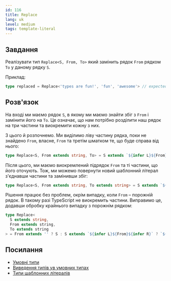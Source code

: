 ```yaml
---
id: 116
title: Replace
lang: uk
level: medium
tags: template-literal
---
```


## Завдання

Реалізувати тип `Replace<S, From, To>` який замінить рядок `From` рядком `To` у даному рядку `S`.

Приклад:

```ts
type replaced = Replace<'types are fun!', 'fun', 'awesome'> // expected to be 'types are awesome!'
```

## Розв'язок

На вході ми маємо рядок `S`, в якому ми маємо знайти збіг з `From` і замінити його на `To`.
Це означає, що нам потрібно розділити наш рядок на три частини та виокремити кожну з них.

З цього й розпочнемо.
Ми виділимо ліву частину рядка, поки не знайдено `From`, власне, `From` та третім шматком те, що буде справа від нього:

```ts
type Replace<S, From extends string, To> = S extends `${infer L}${From}${infer R}` ? S : S;
```

Після цього, ми маємо виокремлений підрядок `From` та ті частини, що його оточують.
Тож, ми можемо повернути новий шаблонний літерал з'єднавши частини та замінивши збіг:

```ts
type Replace<S, From extends string, To extends string> = S extends `${infer L}${From}${infer R}` ? `${L}${To}${R}` : S;
```

Рішення працює без проблем, окрім випадку, коли `From` – порожній рядок.
В такому разі TypeScript не виокремить частини.
Виправимо це, додавши обробку крайнього випадку з порожнім рядком:

```ts
type Replace<
  S extends string,
  From extends string,
  To extends string
> = From extends '' ? S : S extends `${infer L}${From}${infer R}` ? `${L}${To}${R}` : S;
```

## Посилання

- [Умовні типи](https://www.typescriptlang.org/docs/handbook/advanced-types.html#conditional-types)
- [Виведення типів ув умовних типах](https://www.typescriptlang.org/docs/handbook/advanced-types.html#type-inference-in-conditional-types)
- [Типи шаблонних літералів](https://www.typescriptlang.org/docs/handbook/release-notes/typescript-4-1.html#template-literal-types)

